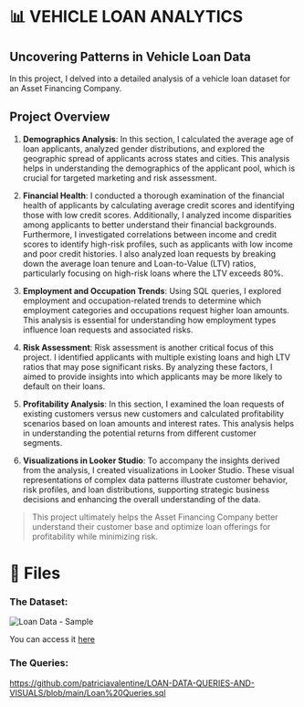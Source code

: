 # 📊 VEHICLE LOAN ANALYTICS
## Uncovering Patterns in Vehicle Loan Data
In this project, I delved into a detailed analysis of a vehicle loan dataset for an Asset Financing Company.

## Project Overview
1. **Demographics Analysis**:
In this section, I calculated the average age of loan applicants, analyzed gender distributions, and explored the geographic spread of applicants across states and cities. This analysis helps in understanding the demographics of the applicant pool, which is crucial for targeted marketing and risk assessment.

2. **Financial Health**:
I conducted a thorough examination of the financial health of applicants by calculating average credit scores and identifying those with low credit scores. Additionally, I analyzed income disparities among applicants to better understand their financial backgrounds. Furthermore, I investigated correlations between income and credit scores to identify high-risk profiles, such as applicants with low income and poor credit histories. I also analyzed loan requests by breaking down the average loan tenure and Loan-to-Value (LTV) ratios, particularly focusing on high-risk loans where the LTV exceeds 80%.

3. **Employment and Occupation Trends**:
Using SQL queries, I explored employment and occupation-related trends to determine which employment categories and occupations request higher loan amounts. This analysis is essential for understanding how employment types influence loan requests and associated risks.

4. **Risk Assessment**:
Risk assessment is another critical focus of this project. I identified applicants with multiple existing loans and high LTV ratios that may pose significant risks. By analyzing these factors, I aimed to provide insights into which applicants may be more likely to default on their loans.

5. **Profitability Analysis**:
In this section, I examined the loan requests of existing customers versus new customers and calculated profitability scenarios based on loan amounts and interest rates. This analysis helps in understanding the potential returns from different customer segments.

6. **Visualizations in Looker Studio**:
To accompany the insights derived from the analysis, I created visualizations in Looker Studio. These visual representations of complex data patterns illustrate customer behavior, risk profiles, and loan distributions, supporting strategic business decisions and enhancing the overall understanding of the data.

>This project ultimately helps the Asset Financing Company better understand their customer base and optimize loan offerings for profitability while minimizing risk.

# 📁 Files
### The Dataset:
![Loan Data - Sample](https://github.com/user-attachments/assets/6b1f1212-aae8-4796-9398-97ae4987e6b9)

You can access it [here](https://storage.cloud.google.com/vehicle_loan_data/Vehicle%20Loan%20Dataset.csv)

### The Queries:
https://github.com/patriciavalentine/LOAN-DATA-QUERIES-AND-VISUALS/blob/main/Loan%20Queries.sql
